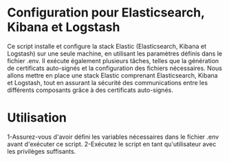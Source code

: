 # Configuration pour Elasticsearch, Kibana et Logstash
Ce script installe et configure la stack Elastic (Elasticsearch, Kibana et Logstash) sur une seule machine, en utilisant les paramètres définis dans le fichier .env. Il exécute également plusieurs tâches, telles que la génération de certificats auto-signés et la configuration des fichiers nécessaires. Nous allons mettre en place une stack Elastic comprenant Elasticsearch, Kibana et Logstash, tout en assurant la sécurité des communications entre les différents composants grâce à des certificats auto-signés.
# Utilisation
1-Assurez-vous d'avoir défini les variables nécessaires dans le fichier .env avant d'exécuter ce script.
2-Exécutez le script en tant qu'utilisateur avec les privilèges suffisants.

